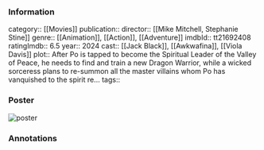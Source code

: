 ### Information
category:: [[Movies]]
publication:: 
director:: [[Mike Mitchell, Stephanie Stine]]
genre:: [[Animation]], [[Action]], [[Adventure]]
imdbId:: tt21692408
ratingImdb:: 6.5
year:: 2024
cast:: [[Jack Black]], [[Awkwafina]], [[Viola Davis]]
plot:: After Po is tapped to become the Spiritual Leader of the Valley of Peace, he needs to find and train a new Dragon Warrior, while a wicked sorceress plans to re-summon all the master villains whom Po has vanquished to the spirit re...
tags::


### Poster
![poster](https://m.media-amazon.com/images/M/MV5BZDY0YzI0OTctYjVhYy00MTVhLWE0NTgtYTRmYTBmOTE3YTViXkEyXkFqcGdeQXVyMTUzMTg2ODkz._V1_SX300.jpg)


### Annotations
